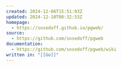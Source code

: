 ```yaml
---
created: 2024-12-06T15:51:03Z
updated: 2024-12-10T08:32:53Z
homepage:
  - https://sosedoff.github.io/pgweb/
source:
  - https://github.com/sosedoff/pgweb
documentation:
  - https://github.com/sosedoff/pgweb/wiki
written in: "[[Go]]"
---
```

